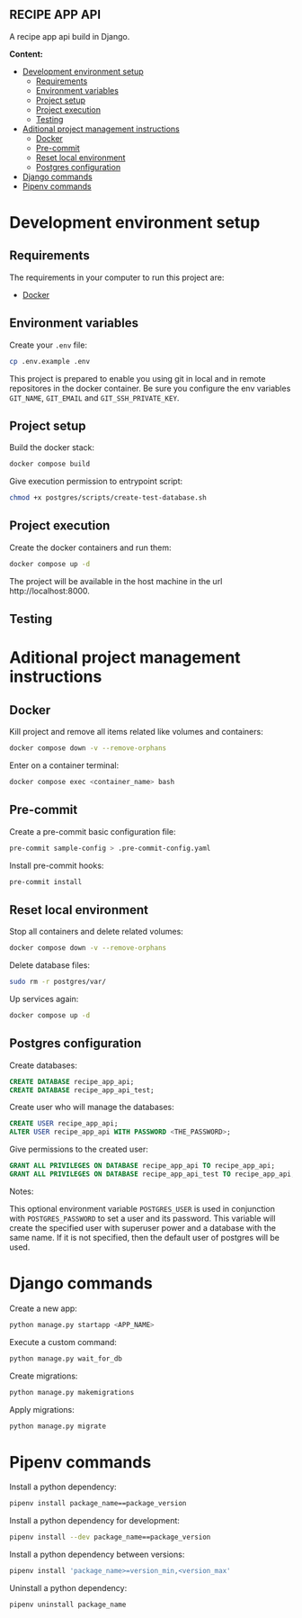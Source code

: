 **RECIPE APP API**
---

A recipe app api build in Django.

**Content:**

- [Development environment setup](#development-environment-setup)
  - [Requirements](#requirements)
  - [Environment variables](#environment-variables)
  - [Project setup](#project-setup)
  - [Project execution](#project-execution)
  - [Testing](#testing)
- [Aditional project management instructions](#aditional-project-management-instructions)
  - [Docker](#docker)
  - [Pre-commit](#pre-commit)
  - [Reset local environment](#reset-local-environment)
  - [Postgres configuration](#postgres-configuration)
- [Django commands](#django-commands)
- [Pipenv commands](#pipenv-commands)

# Development environment setup

## Requirements

The requirements in your computer to run this project are:

- [Docker](https://docs.docker.com/desktop/install/mac-install/)

## Environment variables

Create your `.env` file:

```bash
cp .env.example .env
```

This project is prepared to enable you using git in local and in remote
repositores in the docker container. Be sure you configure the env variables
`GIT_NAME`, `GIT_EMAIL` and `GIT_SSH_PRIVATE_KEY`.

## Project setup

Build the docker stack:

```bash
docker compose build
```

Give execution permission to entrypoint script:

```bash
chmod +x postgres/scripts/create-test-database.sh
```

## Project execution

Create the docker containers and run them:

```bash
docker compose up -d
```

The project will be available in the host machine in the url http://localhost:8000.

## Testing

# Aditional project management instructions

## Docker

Kill project and remove all items related like volumes and containers:

```bash
docker compose down -v --remove-orphans
```

Enter on a container terminal:

```bash
docker compose exec <container_name> bash
```

## Pre-commit

Create a pre-commit basic configuration file:

```bash
pre-commit sample-config > .pre-commit-config.yaml
```

Install pre-commit hooks:

```bash
pre-commit install
```

## Reset local environment

Stop all containers and delete related volumes:

```bash
docker compose down -v --remove-orphans
```

Delete database files:

```bash
sudo rm -r postgres/var/
```

Up services again:

```bash
docker compose up -d
```

## Postgres configuration

Create databases:

```sql
CREATE DATABASE recipe_app_api;
CREATE DATABASE recipe_app_api_test;
```

Create user who will manage the databases:

```sql
CREATE USER recipe_app_api;
ALTER USER recipe_app_api WITH PASSWORD <THE_PASSWORD>;
```

Give permissions to the created user:

```sql
GRANT ALL PRIVILEGES ON DATABASE recipe_app_api TO recipe_app_api;
GRANT ALL PRIVILEGES ON DATABASE recipe_app_api_test TO recipe_app_api;
```

Notes:

This optional environment variable `POSTGRES_USER` is used in conjunction with
`POSTGRES_PASSWORD` to set a user and its password. This variable will create
the specified user with superuser power and a database with the same name. If
it is not specified, then the default user of postgres will be used.

# Django commands

Create a new app:

```bash
python manage.py startapp <APP_NAME>
```

Execute a custom command:

```bash
python manage.py wait_for_db
```

Create migrations:

```bash
python manage.py makemigrations
```

Apply migrations:

```bash
python manage.py migrate
```

# Pipenv commands

Install a python dependency:

```bash
pipenv install package_name==package_version
```

Install a python dependency for development:

```bash
pipenv install --dev package_name==package_version
```

Install a python dependency between versions:

```bash
pipenv install 'package_name>=version_min,<version_max'
```

Uninstall a python dependency:

```bash
pipenv uninstall package_name
```
